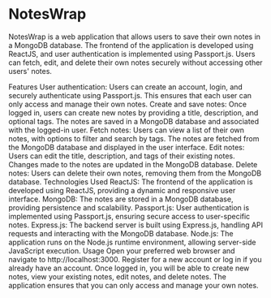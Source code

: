 # NotesWrap
NotesWrap is a web application that allows users to save their own notes in a MongoDB database. The frontend of the application is developed using ReactJS, and user authentication is implemented using Passport.js. Users can fetch, edit, and delete their own notes securely without accessing other users' notes.

Features
User authentication: Users can create an account, login, and securely authenticate using Passport.js. This ensures that each user can only access and manage their own notes.
Create and save notes: Once logged in, users can create new notes by providing a title, description, and optional tags. The notes are saved in a MongoDB database and associated with the logged-in user.
Fetch notes: Users can view a list of their own notes, with options to filter and search by tags. The notes are fetched from the MongoDB database and displayed in the user interface.
Edit notes: Users can edit the title, description, and tags of their existing notes. Changes made to the notes are updated in the MongoDB database.
Delete notes: Users can delete their own notes, removing them from the MongoDB database.
Technologies Used
ReactJS: The frontend of the application is developed using ReactJS, providing a dynamic and responsive user interface.
MongoDB: The notes are stored in a MongoDB database, providing persistence and scalability.
Passport.js: User authentication is implemented using Passport.js, ensuring secure access to user-specific notes.
Express.js: The backend server is built using Express.js, handling API requests and interacting with the MongoDB database.
Node.js: The application runs on the Node.js runtime environment, allowing server-side JavaScript execution.
Usage
Open your preferred web browser and navigate to http://localhost:3000.
Register for a new account or log in if you already have an account.
Once logged in, you will be able to create new notes, view your existing notes, edit notes, and delete notes.
The application ensures that you can only access and manage your own notes.
